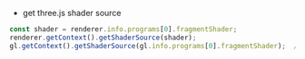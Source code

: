 - get three.js shader source
```javascript
const shader = renderer.info.programs[0].fragmentShader;
renderer.getContext().getShaderSource(shader);
gl.getContext().getShaderSource(gl.info.programs[0].fragmentShader);  // r3f?
```
